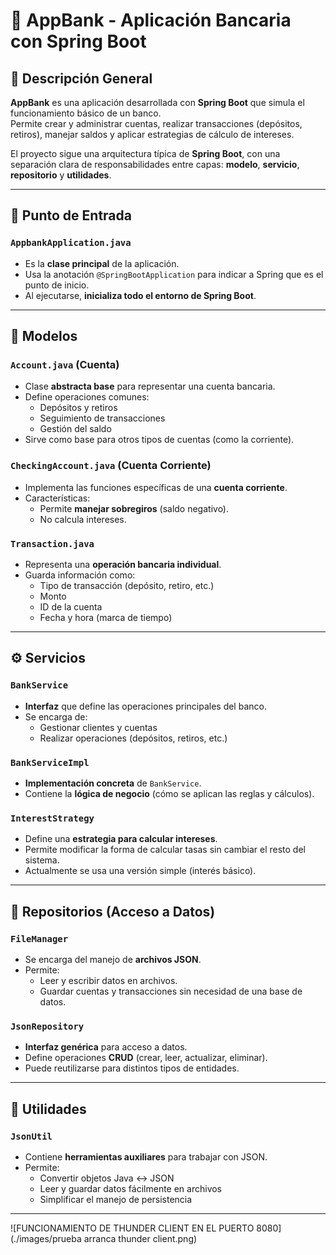 # 🏦 AppBank - Aplicación Bancaria con Spring Boot

## 📘 Descripción General
**AppBank** es una aplicación desarrollada con **Spring Boot** que simula el funcionamiento básico de un banco.  
Permite crear y administrar cuentas, realizar transacciones (depósitos, retiros), manejar saldos y aplicar estrategias de cálculo de intereses.  

El proyecto sigue una arquitectura típica de **Spring Boot**, con una separación clara de responsabilidades entre capas: **modelo**, **servicio**, **repositorio** y **utilidades**.

---

## 🚀 Punto de Entrada
### `AppbankApplication.java`
- Es la **clase principal** de la aplicación.
- Usa la anotación `@SpringBootApplication` para indicar a Spring que es el punto de inicio.
- Al ejecutarse, **inicializa todo el entorno de Spring Boot**.

---

## 🧩 Modelos 

### `Account.java` (Cuenta)
- Clase **abstracta base** para representar una cuenta bancaria.
- Define operaciones comunes:
  - Depósitos y retiros  
  - Seguimiento de transacciones  
  - Gestión del saldo  
- Sirve como base para otros tipos de cuentas (como la corriente).

### `CheckingAccount.java` (Cuenta Corriente)
- Implementa las funciones específicas de una **cuenta corriente**.
- Características:
  - Permite **manejar sobregiros** (saldo negativo).  
  - No calcula intereses.

### `Transaction.java` 
- Representa una **operación bancaria individual**.  
- Guarda información como:
  - Tipo de transacción (depósito, retiro, etc.)
  - Monto
  - ID de la cuenta
  - Fecha y hora (marca de tiempo)

---

## ⚙️ Servicios 

### `BankService`
- **Interfaz** que define las operaciones principales del banco.
- Se encarga de:
  - Gestionar clientes y cuentas  
  - Realizar operaciones (depósitos, retiros, etc.)

### `BankServiceImpl`
- **Implementación concreta** de `BankService`.
- Contiene la **lógica de negocio** (cómo se aplican las reglas y cálculos).

### `InterestStrategy`
- Define una **estrategia para calcular intereses**.
- Permite modificar la forma de calcular tasas sin cambiar el resto del sistema.
- Actualmente se usa una versión simple (interés básico).

---

## 💾 Repositorios (Acceso a Datos)

### `FileManager`
- Se encarga del manejo de **archivos JSON**.
- Permite:
  - Leer y escribir datos en archivos.  
  - Guardar cuentas y transacciones sin necesidad de una base de datos.

### `JsonRepository`
- **Interfaz genérica** para acceso a datos.
- Define operaciones **CRUD** (crear, leer, actualizar, eliminar).
- Puede reutilizarse para distintos tipos de entidades.

---

## 🧰 Utilidades

### `JsonUtil`
- Contiene **herramientas auxiliares** para trabajar con JSON.
- Permite:
  - Convertir objetos Java ↔ JSON  
  - Leer y guardar datos fácilmente en archivos  
  - Simplificar el manejo de persistencia

 ---

 ![FUNCIONAMIENTO DE THUNDER CLIENT EN EL PUERTO 8080](./images/prueba arranca thunder client.png)
